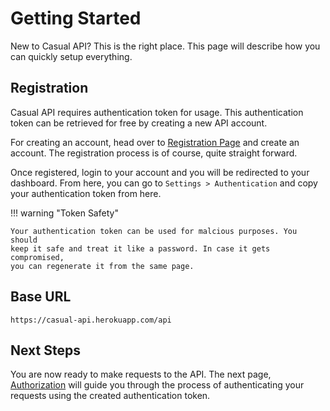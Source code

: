 # Getting Started
New to Casual API? This is the right place. This page will describe how you can quickly
setup everything.

## Registration
Casual API requires authentication token for usage. This authentication token can be
retrieved for free by creating a new API account.

For creating an account, head over to [Registration Page](https://casual-api.herokuapp.com)
and create an account. The registration process is of course, quite straight forward.

Once registered, login to your account and you will be redirected to your dashboard.
From here, you can go to `Settings > Authentication` and copy your authentication token
from here.

!!! warning "Token Safety"

    Your authentication token can be used for malcious purposes. You should
    keep it safe and treat it like a password. In case it gets compromised,
    you can regenerate it from the same page.

## Base URL
```
https://casual-api.herokuapp.com/api
```

## Next Steps
You are now ready to make requests to the API. The next page,
[Authorization](../authorization) will guide you through the process of authenticating
your requests using the created authentication token.

